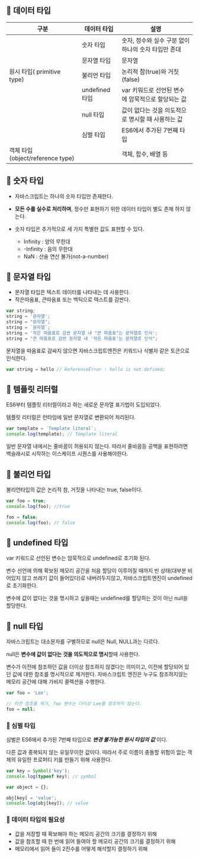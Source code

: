 ## 📌 데이터 타입

| 구분 | 데이터 타입 | 설명 |
| --- | --- | --- |
|  | 숫자 타입 | 숫자, 정수와 실수 구분 없이 하나의 숫자 타입만 존대 |
|  | 문자열 타입 | 문자열 |
| 원시 타입( primitive type) | 불리언 타입 | 논리적 참(true)와 거짓(false) |
|  | undefined 타입 | var 키워드로 선언된 변수에 암묵적으로 할당되는 값 |
|  | null 타입 | 값이 없다는 것을 의도적으로 명시할 때 사용하는 값 |
|  | 심벌 타입 | ES6에서 추가된 7번째 타입 |
| 객체 타입(object/reference type) |  | 객체, 함수, 배열 등 |

## 📌 숫자 타입
- 자바스크립트는 하나의 숫자 타입만 존재한다.
-  **모든 수를 실수로 처리하며**, 정수만 표현하기 위한 데이터 타입이 별도 존재 하지 않는다.
- 숫자 타입은 추가적으로 세 가지 특별한 값도 표현할 수 있다.

    -  Infinity : 양의 무한대
    - -Infinity : 음의 무한대
    - NaN : 산술 연산 불가(not-a-number)

## 📌 문자열 타입
- 문자열 타입은 텍스트 데이터를 나타내는 데 사용한다. 
- 작은따옴표, 큰따옴표 또는 백틱으로 텍스트를 감싼다.

```jsx
var string;
string = '문자열';
string = "문자열";
string = `문자열`;
string = '작은 따옴표로 감싼 문자열 내 "큰 따옴표"는 문자열로 인식';
string = "큰 따옴표로 감싼 문자열 내 '작은 따옴표'는 문자열로 인식";
```

문자열을 따옴표로 감싸지 않으면 자바스크립트엔진은 키워드나 식별자 같은 토큰으로 인식한다.

```jsx
var string = hello // ReferenceError : hello is not defined;
```

## 📌 템플릿 리터럴

ES6부터 템플릿 리터럴이라고 하는 새로운 문자열 표기법이 도입되었다. 

템플릿 리터럴은 런타임에 일반 문자열로 변환되어 처리된다.

```jsx
var template = `Template literal`;
console.log(template); // Template literal
```

일반 문자열 내에서는 줄바꿈이 허용되지 않는다. 따라서 줄바꿈등 공백을 표현하려면 백슬래시로 시작하는 이스케이프 시퀀스를 사용해야한다.

## 📌 불리언 타입

불리언타입의 값은 논리적 참, 거짓을 나타내는 true, false이다.

```jsx
var foo = true;
console.log(foo); //true

foo = false;
console.log(foo); // false
```

## 📌 undefined 타입

var 키워드로 선언된 변수는 암묵적으로 undefined로 초기화 된다.

변수 선언에 의해 확보된 메모리 공간을 처음 할당이 이루어질 때까지 빈 상태(대부분 비어있지 않고 쓰레기 값이 들어있다)로 내버려두지않고, 자바스크립트엔진이 undefined로 초기화한다.

변수에 값이 없다는 것을 명시하고 싶을때는 undefined를 할당하는 것이 아닌 null을 할당한다.

## 📌 null 타입

자바스크립트는 대소문자를 구별하므로 null은 Null, NULL과는 다르다.

null은 **변수에 값이 없다는 것을 의도적으로 명시**할때 사용한다.

변수가 이전에 참조하던 값을 더이상 참조하지 않겠다는 의미이고, 이전에 할당되어 있던 값에 대한 참조를 명시적으로 제거한다. 자바스크립트 엔진은 누구도 참조하지않는 메모리 공간에 대해 가비지 콜렉션을 수행한다.

```jsx
var foo = 'Lee';

// 이전 참조를 제거, foo 변수는 더이상 Lee를 참조하지 않는다.
foo = null;
```

### 📌 심벌 타입

심벌은 ES6에서 추가된 7번째 타입으로 ***변경 불가능한 원시 타입의 값*** 이다.

다른 값과 중복되지 않는 유일무이한 값이다. 따라서 주로 이름이 충돌할 위험이 없는 객체의 유일한 프로퍼티 키를 만들기 위해 사용한다.

```jsx
var key = Symbol('key');
console.log(typeof key); // symbol

var object = {};

obj[key] = 'value';
console.log(obj[key]); // value
```

### 📌 데이터 타입의 필요성

- 값을 저장할 때 확보해야 하는 메모리 공간의 크기를 결정하기 위해
- 값을 참조할 때 한 번에 읽어 들여야 할 메모리 공간의 크기를 결정하기 위해
- 메모리에서 읽어 들이 2진수를 어떻게 해석할지 결정하기 위해
